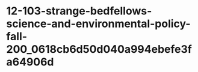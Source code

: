 # 12-103-strange-bedfellows-science-and-environmental-policy-fall-200_0618cb6d50d040a994ebefe3fa64906d